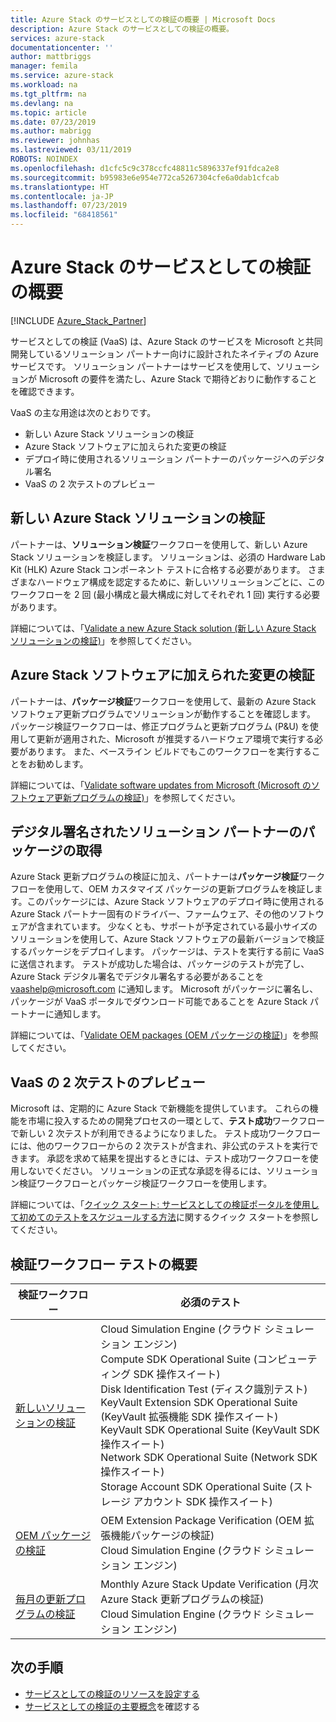 ```yaml
---
title: Azure Stack のサービスとしての検証の概要 | Microsoft Docs
description: Azure Stack のサービスとしての検証の概要。
services: azure-stack
documentationcenter: ''
author: mattbriggs
manager: femila
ms.service: azure-stack
ms.workload: na
ms.tgt_pltfrm: na
ms.devlang: na
ms.topic: article
ms.date: 07/23/2019
ms.author: mabrigg
ms.reviewer: johnhas
ms.lastreviewed: 03/11/2019
ROBOTS: NOINDEX
ms.openlocfilehash: d1cfc5c9c378ccfc48811c5896337ef91fdca2e8
ms.sourcegitcommit: b95983e6e954e772ca5267304cfe6a0dab1cfcab
ms.translationtype: HT
ms.contentlocale: ja-JP
ms.lasthandoff: 07/23/2019
ms.locfileid: "68418561"
---
```

# <a name="what-is-validation-as-a-service-for-azure-stack"></a>Azure Stack のサービスとしての検証の概要

[!INCLUDE [Azure_Stack_Partner](./includes/azure-stack-partner-appliesto.md)]

サービスとしての検証 (VaaS) は、Azure Stack のサービスを Microsoft と共同開発しているソリューション パートナー向けに設計されたネイティブの Azure サービスです。 ソリューション パートナーはサービスを使用して、ソリューションが Microsoft の要件を満たし、Azure Stack で期待どおりに動作することを確認できます。

VaaS の主な用途は次のとおりです。

- 新しい Azure Stack ソリューションの検証
- Azure Stack ソフトウェアに加えられた変更の検証
- デプロイ時に使用されるソリューション パートナーのパッケージへのデジタル署名
- VaaS の 2 次テストのプレビュー

## <a name="validate-a-new-azure-stack-solution"></a>新しい Azure Stack ソリューションの検証

パートナーは、**ソリューション検証**ワークフローを使用して、新しい Azure Stack ソリューションを検証します。 ソリューションは、必須の Hardware Lab Kit (HLK) Azure Stack コンポーネント テストに合格する必要があります。 さまざまなハードウェア構成を認定するために、新しいソリューションごとに、このワークフローを 2 回 (最小構成と最大構成に対してそれぞれ 1 回) 実行する必要があります。

詳細については、「[Validate a new Azure Stack solution (新しい Azure Stack ソリューションの検証)](azure-stack-vaas-validate-solution-new.md)」を参照してください。

## <a name="validate-changes-to-the-azure-stack-software"></a>Azure Stack ソフトウェアに加えられた変更の検証

パートナーは、**パッケージ検証**ワークフローを使用して、最新の Azure Stack ソフトウェア更新プログラムでソリューションが動作することを確認します。 パッケージ検証ワークフローは、修正プログラムと更新プログラム (P&U) を使用して更新が適用された、Microsoft が推奨するハードウェア環境で実行する必要があります。 また、ベースライン ビルドでもこのワークフローを実行することをお勧めします。

詳細については、「[Validate software updates from Microsoft (Microsoft のソフトウェア更新プログラムの検証)](azure-stack-vaas-validate-microsoft-updates.md)」を参照してください。

## <a name="get-digitally-signed-solution-partner-packages"></a>デジタル署名されたソリューション パートナーのパッケージの取得

Azure Stack 更新プログラムの検証に加え、パートナーは**パッケージ検証**ワークフローを使用して、OEM カスタマイズ パッケージの更新プログラムを検証します。このパッケージには、Azure Stack ソフトウェアのデプロイ時に使用される Azure Stack パートナー固有のドライバー、ファームウェア、その他のソフトウェアが含まれています。 少なくとも、サポートが予定されている最小サイズのソリューションを使用して、Azure Stack ソフトウェアの最新バージョンで検証するパッケージをデプロイします。 パッケージは、テストを実行する前に VaaS に送信されます。 テストが成功した場合は、パッケージのテストが完了し、Azure Stack デジタル署名でデジタル署名する必要があることを [vaashelp@microsoft.com](mailto:vaashelp@microsoft.com) に通知します。 Microsoft がパッケージに署名し、パッケージが VaaS ポータルでダウンロード可能であることを Azure Stack パートナーに通知します。

詳細については、「[Validate OEM packages (OEM パッケージの検証)](azure-stack-vaas-validate-oem-package.md)」を参照してください。

## <a name="preview-vaas-test-collateral"></a>VaaS の 2 次テストのプレビュー

Microsoft は、定期的に Azure Stack で新機能を提供しています。 これらの機能を市場に投入するための開発プロセスの一環として、**テスト成功**ワークフローで新しい 2 次テストが利用できるようになりました。 テスト成功ワークフローには、他のワークフローからの 2 次テストが含まれ、非公式のテストを実行できます。 承認を求めて結果を提出するときには、テスト成功ワークフローを使用しないでください。 ソリューションの正式な承認を得るには、ソリューション検証ワークフローとパッケージ検証ワークフローを使用します。

詳細については、「[クイック スタート: サービスとしての検証ポータルを使用して初めてのテストをスケジュールする方法](azure-stack-vaas-schedule-test-pass.md)に関するクイック スタートを参照してください。

## <a name="validation-workflow-tests-summary"></a>検証ワークフロー テストの概要

| 検証ワークフロー | 必須のテスト |
|----|------------|
| [新しいソリューションの検証](azure-stack-vaas-validate-solution-new.md) | Cloud Simulation Engine (クラウド シミュレーション エンジン)<br>Compute SDK Operational Suite (コンピューティング SDK 操作スイート)<br>Disk Identification Test (ディスク識別テスト)<br>KeyVault Extension SDK Operational Suite (KeyVault 拡張機能 SDK 操作スイート)<br>KeyVault SDK Operational Suite (KeyVault SDK 操作スイート)<br>Network SDK Operational Suite (Network SDK 操作スイート)<br>Storage Account SDK Operational Suite (ストレージ アカウント SDK 操作スイート)<br> |
| [OEM パッケージの検証](azure-stack-vaas-validate-oem-package.md) | OEM Extension Package Verification (OEM 拡張機能パッケージの検証)<br>Cloud Simulation Engine (クラウド シミュレーション エンジン) |
| [毎月の更新プログラムの検証](azure-stack-vaas-validate-microsoft-updates.md) | Monthly Azure Stack Update Verification (月次 Azure Stack 更新プログラムの検証)<br>Cloud Simulation Engine (クラウド シミュレーション エンジン)<br> |

## <a name="next-steps"></a>次の手順

- [サービスとしての検証のリソースを設定する](azure-stack-vaas-set-up-resources.md)
- [サービスとしての検証の主要概念](azure-stack-vaas-key-concepts.md)を確認する
